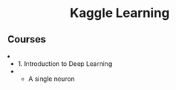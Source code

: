 <h1 align='center'> Kaggle Learning </h1>
<h2> Courses </h2>
<li> 
  <ul> 
    <li> 1. Introduction to Deep Learning <li>
    <ul> 
      <li> A single neuron </li>
    </ul>
  </ul>
</li>
